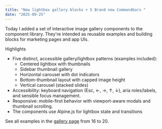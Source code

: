 ```yaml
---
title: "New lightbox gallery blocks + 5 Brand new Commandbars "
date: "2025-09-25"
---
```


Today I added a set of interactive image gallery components to the component library. They're intended as reusable examples and building blocks for marketing pages and app UIs.

Highlights

- Five distinct, accessible gallery/lightbox patterns (examples included):
  - Centered lightbox with thumbnails
  - Sidebar thumbnail gallery
  - Horizontal carousel with dot indicators
  - Bottom-thumbnail layout with capped image height
  - Vertical carousel (stacked slides)
- Accessibility: keyboard navigation (Esc, ←, →, ↑, ↓), aria roles/labels, and sensible focus management.
- Responsive: mobile-first behavior with viewport-aware modals and thumbnail scrolling.
- The components use Alpine.js for lightbox state and transitions

See all examples in the [gallery page](/playground/marketing/gallery) from 16 to 20.